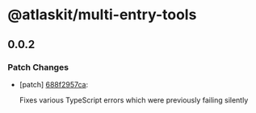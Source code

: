 # @atlaskit/multi-entry-tools

## 0.0.2
### Patch Changes

- [patch] [688f2957ca](https://bitbucket.org/atlassian/atlaskit-mk-2/commits/688f2957ca):

  Fixes various TypeScript errors which were previously failing silently
